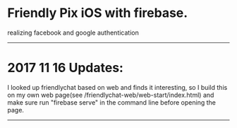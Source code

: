 # Friendly Pix iOS with firebase.
realizing facebook and google authentication
***********
# 2017 11 16 Updates:

I looked up friendlychat based on web and finds it interesting, so I build this on my own web page(see /friendlychat-web/web-start/index.html) and make sure run "firebase serve" in the command line before opening the page.
***********
